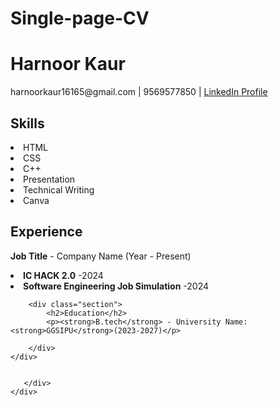# Single-page-CV
<!DOCTYPE html>
<html lang="en">
<head>
    <meta charset="UTF-8">
    <meta name="viewport" content="width=device-width, initial-scale=1.0">
    <title>Single Page CV</title>
    
</head>
<body>
    <div class="container">
        <div class="header">
            <h1>Harnoor Kaur</h1>
            <p>harnoorkaur16165@gmail.com | 9569577850 | <a href=" https://www.linkedin.com/in/harnoor-kaur-69483320b">LinkedIn Profile</a></p>
        </div>
       <div class="section">
        <h2>Skills</h2>
        <li>HTML</li><li>CSS</li><li>C++</li><li>Presentation</li><li>Technical Writing</li><li>Canva</li>
        <div class="section">
            <h2>Experience</h2>
            <p><strong>Job Title</strong> - Company Name (Year - Present)</p>
            <li><strong>IC HACK 2.0</strong> -2024</li>
            <li><strong>Software Engineering Job Simulation</strong> -2024</li>
        </div>
        
        <div class="section">
            <h2>Education</h2>
            <p><strong>B.tech</strong> - University Name: <strong>GGSIPU</strong>(2023-2027)</p>
            
        </div>
    </div>

        
       </div>
    </div>
</body>
</html>
